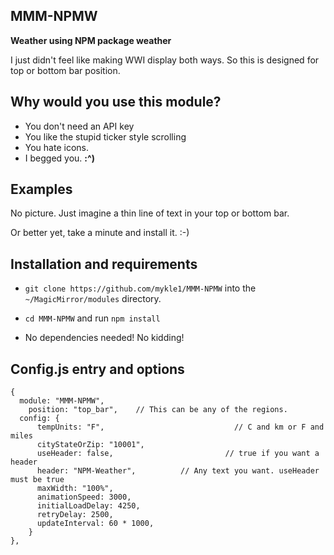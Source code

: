 ## MMM-NPMW

**Weather using NPM package weather**

I just didn't feel like making WWI display both ways.
So this is designed for top or bottom bar position.

## Why would you use this module?

* You don't need an API key
* You like the stupid ticker style scrolling
* You hate icons.
* I begged you. **:^)**

## Examples

No picture. Just imagine a thin line of text in your top or bottom bar.

Or better yet, take a minute and install it. :-)

## Installation and requirements

* `git clone https://github.com/mykle1/MMM-NPMW` into the `~/MagicMirror/modules` directory.

* `cd MMM-NPMW` and run `npm install`

* No dependencies needed! No kidding!


## Config.js entry and options

    {
      module: "MMM-NPMW",
  		position: "top_bar",	// This can be any of the regions.
      config: {
          tempUnits: "F",		                      // C and km or F and miles
          cityStateOrZip: "10001",
          useHeader: false,                         // true if you want a header
          header: "NPM-Weather",          // Any text you want. useHeader must be true
          maxWidth: "100%",
          animationSpeed: 3000,
          initialLoadDelay: 4250,
          retryDelay: 2500,
          updateInterval: 60 * 1000,
		}
	},
